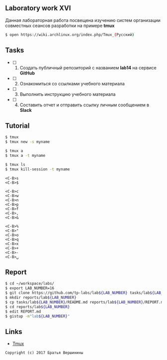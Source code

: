 ## Laboratory work XVI

Данная лабораторная работа посвещена изучению систем организации совместных сеансов разработки на примере **tmux**

```bash
$ open https://wiki.archlinux.org/index.php/Tmux_(Русский)
```

## Tasks

- [ ] 1. Создать публичный репозиторий с названием **lab14** на сервисе **GitHub**
- [ ] 2. Ознакомиться со ссылками учебного материала
- [ ] 3. Выполнить инструкцию учебного материала
- [ ] 4. Составить отчет и отправить ссылку личным сообщением в **Slack**

## Tutorial

```bash
$ tmux
$ tmux new -s myname
```

```bash
$ tmux a
$ tmux a -t myname
```

```bash
$ tmux ls
$ tmux kill-session -t myname
```

```tmux
<C-B>s
<C-B>$
```

```tmux
<C-B>c
<C-B>w
<C-B>n
<C-B>p
<C-B>f
<C-B>,
<C-B>&
```

```tmux
<C-B>%
<C-B>"
<C-B>o
<C-B>q
<C-B>x
<C-B>+
<C-B>-
<C-B>⍽
```

## Report

```bash
$ cd ~/workspace/labs/
$ export LAB_NUMBER=16
$ git clone https://github.com/tp-labs/lab${LAB_NUMBER} tasks/lab${LAB_NUMBER}
$ mkdir reports/lab${LAB_NUMBER}
$ cp tasks/lab${LAB_NUMBER}/README.md reports/lab${LAB_NUMBER}/REPORT.md
$ cd reports/lab${LAB_NUMBER}
$ edit REPORT.md
$ gistup -m"lab${LAB_NUMBER}"
```

## Links

- [Tmux](https://tmux.github.io)

```
Copyright (c) 2017 Братья Вершинины
```
